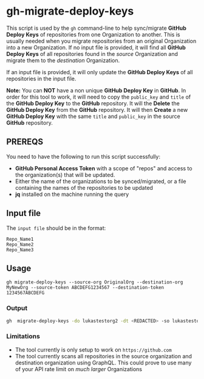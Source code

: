 # gh-migrate-deploy-keys

This script is used by the `gh` command-line to help sync/migrate **GitHub Deploy Keys** of repositories from one Organization to another. This is usually needed when you migrate repositories from an original Organization into a new Organization. If no input file is provided, it will find all **GitHub Deploy Keys** of all repositories found in the *source* Organization  and migrate them to the *destination* Organization.

If an input file is provided, it will only update the **GitHub Deploy Keys** of all repositories in the input file.

**Note:** You can **NOT** have a non unique **GitHub Deploy Key** in **GitHub**.
In order for this tool to work, it will need to copy the `public_key` and `title` of the **GitHub Deploy Key** to the **GitHub** repository. It will the **Delete** the **GitHub Deploy Key** from the **GitHub** repository. It will then **Create** a new **GitHub Deploy Key** with the same `title` and `public_key` in the source **GitHub** repository. 

## PREREQS

You need to have the following to run this script successfully:
- **GitHub Personal Access Token** with a scope of "repos" and access to the organization(s) that will be updated.
- Either the name of the organizations to be synced/migrated, or a file containing the names of the repositories to be updated
- **jq** installed on the machine running the query

## Input file

The `input file` should be in the format:
```csv
Repo_Name1
Repo_Name2
Repo_Name3
```

## Usage

`gh migrate-deploy-keys --source-org OriginalOrg --destination-org MyNewOrg --source-token ABCDEFG1234567 --destination-token 1234567ABCDEFG`

### Output

```bash
gh  migrate-deploy-keys -do lukastestorg2 -dt <REDACTED> -so lukastestorg1 -st <REDACTED>

```

### Limitations

- The tool currently is only setup to work on `https://github.com`
- The tool currently scans all repositories in the source organization and destination organization using GraphQL. This could prove to use many of your API rate limit on *much larger* Organizations